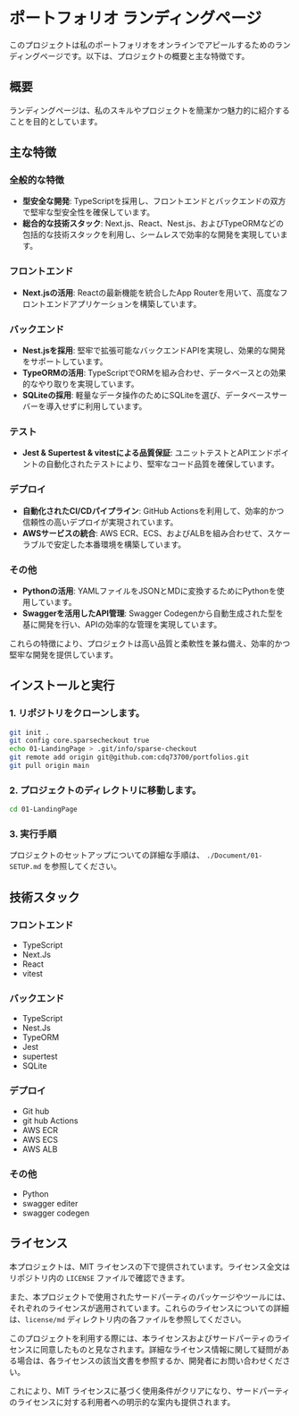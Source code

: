 # ポートフォリオ ランディングページ

このプロジェクトは私のポートフォリオをオンラインでアピールするためのランディングページです。以下は、プロジェクトの概要と主な特徴です。

## 概要

ランディングページは、私のスキルやプロジェクトを簡潔かつ魅力的に紹介することを目的としています。

## 主な特徴

### 全般的な特徴

* **型安全な開発**: TypeScriptを採用し、フロントエンドとバックエンドの双方で堅牢な型安全性を確保しています。
* **総合的な技術スタック**:  Next.js、React、Nest.js、およびTypeORMなどの包括的な技術スタックを利用し、シームレスで効率的な開発を実現しています。

### フロントエンド

* **Next.jsの活用**: Reactの最新機能を統合したApp Routerを用いて、高度なフロントエンドアプリケーションを構築しています。

### バックエンド

* **Nest.jsを採用**: 堅牢で拡張可能なバックエンドAPIを実現し、効果的な開発をサポートしています。
* **TypeORMの活用**: TypeScriptでORMを組み合わせ、データベースとの効果的なやり取りを実現しています。
* **SQLiteの採用**: 軽量なデータ操作のためにSQLiteを選び、データベースサーバーを導入せずに利用しています。

### テスト

* **Jest & Supertest & vitestによる品質保証**: ユニットテストとAPIエンドポイントの自動化されたテストにより、堅牢なコード品質を確保しています。

### デプロイ

* **自動化されたCI/CDパイプライン**: GitHub Actionsを利用して、効率的かつ信頼性の高いデプロイが実現されています。
* **AWSサービスの統合**: AWS ECR、ECS、およびALBを組み合わせて、スケーラブルで安定した本番環境を構築しています。

### その他

* **Pythonの活用**:  YAMLファイルをJSONとMDに変換するためにPythonを使用しています。
* **Swaggerを活用したAPI管理**: Swagger Codegenから自動生成された型を基に開発を行い、APIの効率的な管理を実現しています。

これらの特徴により、プロジェクトは高い品質と柔軟性を兼ね備え、効率的かつ堅牢な開発を提供しています。

## インストールと実行

### 1. リポジトリをクローンします。

```bash
git init .
git config core.sparsecheckout true
echo 01-LandingPage > .git/info/sparse-checkout
git remote add origin git@github.com:cdq73700/portfolios.git
git pull origin main
```

### 2. プロジェクトのディレクトリに移動します。

```bash
cd 01-LandingPage
```

### 3. 実行手順

プロジェクトのセットアップについての詳細な手順は、 `./Document/01-SETUP.md` を参照してください。

## 技術スタック

### フロントエンド

* TypeScript
* Next.Js
* React
* vitest

### バックエンド

* TypeScript
* Nest.Js
* TypeORM
* Jest
* supertest
* SQLite

### デプロイ

* Git hub
* git hub Actions
* AWS ECR
* AWS ECS
* AWS ALB

### その他

* Python
* swagger editer
* swagger codegen

## ライセンス

本プロジェクトは、MIT ライセンスの下で提供されています。ライセンス全文はリポジトリ内の `LICENSE` ファイルで確認できます。

また、本プロジェクトで使用されたサードパーティのパッケージやツールには、それぞれのライセンスが適用されています。これらのライセンスについての詳細は、`license/md` ディレクトリ内の各ファイルを参照してください。

このプロジェクトを利用する際には、本ライセンスおよびサードパーティのライセンスに同意したものと見なされます。詳細なライセンス情報に関して疑問がある場合は、各ライセンスの該当文書を参照するか、開発者にお問い合わせください。

これにより、MIT ライセンスに基づく使用条件がクリアになり、サードパーティのライセンスに対する利用者への明示的な案内も提供されます。

